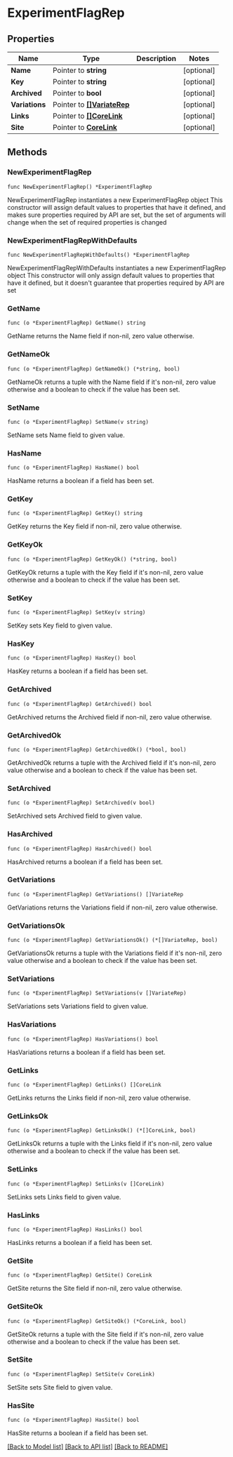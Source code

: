 # ExperimentFlagRep

## Properties

Name | Type | Description | Notes
------------ | ------------- | ------------- | -------------
**Name** | Pointer to **string** |  | [optional] 
**Key** | Pointer to **string** |  | [optional] 
**Archived** | Pointer to **bool** |  | [optional] 
**Variations** | Pointer to [**[]VariateRep**](VariateRep.md) |  | [optional] 
**Links** | Pointer to [**[]CoreLink**](CoreLink.md) |  | [optional] 
**Site** | Pointer to [**CoreLink**](CoreLink.md) |  | [optional] 

## Methods

### NewExperimentFlagRep

`func NewExperimentFlagRep() *ExperimentFlagRep`

NewExperimentFlagRep instantiates a new ExperimentFlagRep object
This constructor will assign default values to properties that have it defined,
and makes sure properties required by API are set, but the set of arguments
will change when the set of required properties is changed

### NewExperimentFlagRepWithDefaults

`func NewExperimentFlagRepWithDefaults() *ExperimentFlagRep`

NewExperimentFlagRepWithDefaults instantiates a new ExperimentFlagRep object
This constructor will only assign default values to properties that have it defined,
but it doesn't guarantee that properties required by API are set

### GetName

`func (o *ExperimentFlagRep) GetName() string`

GetName returns the Name field if non-nil, zero value otherwise.

### GetNameOk

`func (o *ExperimentFlagRep) GetNameOk() (*string, bool)`

GetNameOk returns a tuple with the Name field if it's non-nil, zero value otherwise
and a boolean to check if the value has been set.

### SetName

`func (o *ExperimentFlagRep) SetName(v string)`

SetName sets Name field to given value.

### HasName

`func (o *ExperimentFlagRep) HasName() bool`

HasName returns a boolean if a field has been set.

### GetKey

`func (o *ExperimentFlagRep) GetKey() string`

GetKey returns the Key field if non-nil, zero value otherwise.

### GetKeyOk

`func (o *ExperimentFlagRep) GetKeyOk() (*string, bool)`

GetKeyOk returns a tuple with the Key field if it's non-nil, zero value otherwise
and a boolean to check if the value has been set.

### SetKey

`func (o *ExperimentFlagRep) SetKey(v string)`

SetKey sets Key field to given value.

### HasKey

`func (o *ExperimentFlagRep) HasKey() bool`

HasKey returns a boolean if a field has been set.

### GetArchived

`func (o *ExperimentFlagRep) GetArchived() bool`

GetArchived returns the Archived field if non-nil, zero value otherwise.

### GetArchivedOk

`func (o *ExperimentFlagRep) GetArchivedOk() (*bool, bool)`

GetArchivedOk returns a tuple with the Archived field if it's non-nil, zero value otherwise
and a boolean to check if the value has been set.

### SetArchived

`func (o *ExperimentFlagRep) SetArchived(v bool)`

SetArchived sets Archived field to given value.

### HasArchived

`func (o *ExperimentFlagRep) HasArchived() bool`

HasArchived returns a boolean if a field has been set.

### GetVariations

`func (o *ExperimentFlagRep) GetVariations() []VariateRep`

GetVariations returns the Variations field if non-nil, zero value otherwise.

### GetVariationsOk

`func (o *ExperimentFlagRep) GetVariationsOk() (*[]VariateRep, bool)`

GetVariationsOk returns a tuple with the Variations field if it's non-nil, zero value otherwise
and a boolean to check if the value has been set.

### SetVariations

`func (o *ExperimentFlagRep) SetVariations(v []VariateRep)`

SetVariations sets Variations field to given value.

### HasVariations

`func (o *ExperimentFlagRep) HasVariations() bool`

HasVariations returns a boolean if a field has been set.

### GetLinks

`func (o *ExperimentFlagRep) GetLinks() []CoreLink`

GetLinks returns the Links field if non-nil, zero value otherwise.

### GetLinksOk

`func (o *ExperimentFlagRep) GetLinksOk() (*[]CoreLink, bool)`

GetLinksOk returns a tuple with the Links field if it's non-nil, zero value otherwise
and a boolean to check if the value has been set.

### SetLinks

`func (o *ExperimentFlagRep) SetLinks(v []CoreLink)`

SetLinks sets Links field to given value.

### HasLinks

`func (o *ExperimentFlagRep) HasLinks() bool`

HasLinks returns a boolean if a field has been set.

### GetSite

`func (o *ExperimentFlagRep) GetSite() CoreLink`

GetSite returns the Site field if non-nil, zero value otherwise.

### GetSiteOk

`func (o *ExperimentFlagRep) GetSiteOk() (*CoreLink, bool)`

GetSiteOk returns a tuple with the Site field if it's non-nil, zero value otherwise
and a boolean to check if the value has been set.

### SetSite

`func (o *ExperimentFlagRep) SetSite(v CoreLink)`

SetSite sets Site field to given value.

### HasSite

`func (o *ExperimentFlagRep) HasSite() bool`

HasSite returns a boolean if a field has been set.


[[Back to Model list]](../README.md#documentation-for-models) [[Back to API list]](../README.md#documentation-for-api-endpoints) [[Back to README]](../README.md)


